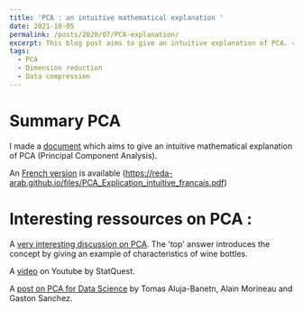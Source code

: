 ```yaml
---
title: 'PCA : an intuitive mathematical explanation '
date: 2021-10-05
permalink: /posts/2020/07/PCA-explanation/
excerpt: This blog post aims to give an intuitive explanation of PCA. <br/><img src='/images/PCA.jpg' style="width:330px;height:256px;">
tags:
  - PCA
  - Dimension reduction
  - Data compression 
---
```


Summary PCA 
======
I made a [document](https://reda-arab.github.io/files/PCA_Intuitive_explanation_english.pdf) which aims to give an intuitive mathematical explanation of PCA (Principal Component Analysis).

An [French version](https://reda-arab.github.io/files/PCA_Intuitive_explanation_english.pdf) is available (https://reda-arab.github.io/files/PCA_Explication_intuitive_francais.pdf)

Interesting ressources on PCA : 
======
A [very interesting discussion on PCA](https://stats.stackexchange.com/questions/2691/making-sense-of-principal-component-analysis-eigenvectors-eigenvalues). The 'top' answer introduces the concept by giving an example of characteristics of wine bottles. 

A [video](https://www.youtube.com/watch?v=FgakZw6K1QQ) on Youtube by StatQuest.

A [post on PCA for Data Science](https://pca4ds.github.io/) by Tomas Aluja-Banetn, Alain Morineau and Gaston Sanchez.
